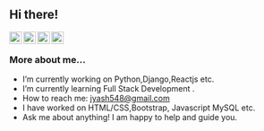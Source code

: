 ## Hi there! </h2>

<a href=https://www.linkedin.com/in/yash-jangir-a448051ab/>
  <img align="left" alt="Yash's Linkdein" width="22px" src="https://cdn.jsdelivr.net/npm/simple-icons@v3/icons/linkedin.svg" /> 
</a>
<a href=https://github.com/jyash28>
  <img align="left" alt="Yash's Github" width="22px" src="https://cdn.jsdelivr.net/npm/simple-icons@v3/icons/github.svg" />
</a>
<a href="https://www.instagram.com/__yashjangid__/">
  <img align="left" alt="Yash's Instagram" width="22px" src="https://cdn.jsdelivr.net/npm/simple-icons@v3/icons/instagram.svg" />
</a>
<a href=https://www.facebook.com/profile.php?id=100009484534504>
  <img align="left" alt="Yash's Facebook" width="22px" src="https://cdn.jsdelivr.net/npm/simple-icons@v3/icons/facebook.svg" />
</a>

<br />


### More about me...

-  I’m currently working on Python,Django,Reactjs etc.
-  I’m currently learning Full Stack Development .
-  How to reach me: jyash548@gmail.com 
-  I have worked on HTML/CSS,Bootstrap, Javascript MySQL etc.
-  Ask me about anything! I am happy to help and guide you.                
